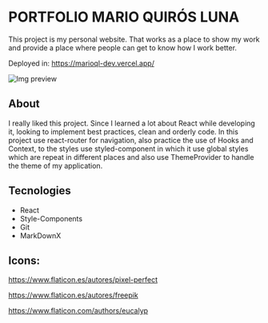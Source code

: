 # PORTFOLIO MARIO QUIRÓS LUNA
This project is my personal website. That works as a place to show my work and provide a place where people can get to know how I work better.

Deployed in: https://marioql-dev.vercel.app/

![Img preview](https://res.cloudinary.com/dusx4zdpz/image/upload/v1639441717/portfolio/portfolio/Portafolio_io00ou.png)

## About

I really liked this project. Since I learned a lot about React while developing it, looking to implement best practices, clean and orderly code. In this project use react-router for navigation, also practice the use of Hooks and Context, to the styles use styled-component in which it use global styles which are repeat in different places and also use ThemeProvider to handle the theme of my application.

## Tecnologies

* React
* Style-Components
* Git
* MarkDownX

## Icons:

https://www.flaticon.es/autores/pixel-perfect

https://www.flaticon.es/autores/freepik

https://www.flaticon.com/authors/eucalyp
